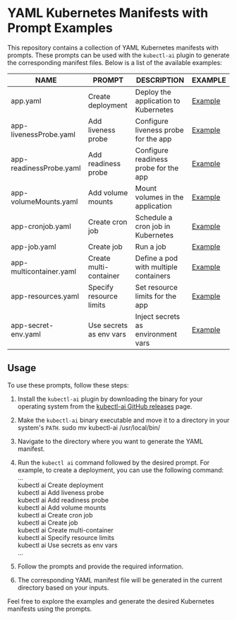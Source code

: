 # YAML Kubernetes Manifests with Prompt Examples

This repository contains a collection of YAML Kubernetes manifests with prompts. These prompts can be used with the `kubectl-ai` plugin to generate the corresponding manifest files. Below is a list of the available examples:

| NAME                   | PROMPT                  | DESCRIPTION                          | EXAMPLE                                               |
|------------------------|-------------------------|--------------------------------------|-------------------------------------------------------|
| app.yaml               | Create deployment       | Deploy the application to Kubernetes  | [Example](./yaml/app.yaml)                          |
| app-livenessProbe.yaml | Add liveness probe      | Configure liveness probe for the app | [Example](./yaml/app-livenessProbe.yaml)            |
| app-readinessProbe.yaml| Add readiness probe     | Configure readiness probe for the app| [Example](./yaml/app-readinessProbe.yaml)           |
| app-volumeMounts.yaml  | Add volume mounts       | Mount volumes in the application     | [Example](./yaml/app-volumeMounts.yaml)             |
| app-cronjob.yaml       | Create cron job         | Schedule a cron job in Kubernetes    | [Example](./yaml/app-cronjob.yaml)                  |
| app-job.yaml     | Create job   | Run a job         | [Example](./yaml/app-job.yaml)                |
| app-multicontainer.yaml| Create multi-container  | Define a pod with multiple containers| [Example](./yaml/app-multicontainer.yaml)           |
| app-resources.yaml     | Specify resource limits | Set resource limits for the app       | [Example](./yaml/app-resources.yaml)                |
| app-secret-env.yaml    | Use secrets as env vars | Inject secrets as environment vars   | [Example](./yaml/app-secret-env.yaml)               |

## Usage

To use these prompts, follow these steps:

1. Install the `kubectl-ai` plugin by downloading the binary for your operating system from the [kubectl-ai GitHub releases](https://github.com/sozercan/kubectl-ai/releases) page.

2. Make the `kubectl-ai` binary executable and move it to a directory in your system's `PATH`. sudo mv kubectl-ai /usr/local/bin/

3. Navigate to the directory where you want to generate the YAML manifest.

4. Run the `kubectl ai` command followed by the desired prompt. For example, to create a deployment, you can use the following command:
... <br>
    kubectl ai Create deployment<br>
    kubectl ai Add liveness probe<br>
    kubectl ai Add readiness probe<br>
    kubectl ai Add volume mounts<br>
    kubectl ai Create cron job<br>
    kubectl ai Create job<br>
    kubectl ai Create multi-container<br>
    kubectl ai Specify resource limits<br>
    kubectl ai Use secrets as env vars<br>
...

5. Follow the prompts and provide the required information.

6. The corresponding YAML manifest file will be generated in the current directory based on your inputs.

Feel free to explore the examples and generate the desired Kubernetes manifests using the prompts.


